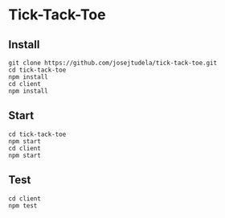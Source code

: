 # Tick-Tack-Toe

## Install

```shell
git clone https://github.com/josejtudela/tick-tack-toe.git
cd tick-tack-toe
npm install
cd client
npm install
```

## Start

```shell
cd tick-tack-toe
npm start
cd client
npm start
```

## Test

```shell
cd client
npm test
```
